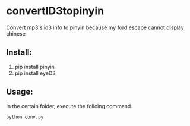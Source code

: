 # convertID3topinyin
Convert mp3's id3 info to pinyin because my ford escape cannot display chinese

## Install:
1. pip install pinyin
2. pip install eyeD3

## Usage:
In the certain folder, execute the folloing command.
```
python conv.py
```

